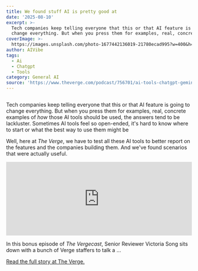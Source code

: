 ```yaml
---
title: We found stuff AI is pretty good at
date: '2025-08-10'
excerpt: >-
  Tech companies keep telling everyone that this or that AI feature is going to
  change everything. But when you press them for examples, real, concrete...
coverImage: >-
  https://images.unsplash.com/photo-1677442136019-21780ecad995?w=400&h=200&fit=crop&auto=format
author: AIVibe
tags:
  - Ai
  - Chatgpt
  - Tools
category: General AI
source: 'https://www.theverge.com/podcast/756701/ai-tools-chatgpt-gemini-vergecast'
---
```


											

						
<figure>

<img alt="" data-caption="" data-portal-copyright="" data-has-syndication-rights="1" src="https://platform.theverge.com/wp-content/uploads/sites/2/2025/08/VST_0810_Site.jpg?quality=90&#038;strip=all&#038;crop=0,0,100,100" />
	<figcaption>
		</figcaption>
</figure>
<p class="has-text-align-none">Tech companies keep telling everyone that this or that AI feature is going to change everything. But when you press them for examples, real, concrete examples of <em>how</em> those AI tools should be used, the answers tend to be lackluster. Sometimes AI tools feel so open-ended, it's hard to know where to start or what the best way to use them might be</p>
<p class="has-text-align-none">Well, here at <em>The Verge</em>, we have to test all these AI tools to better report on the features and the companies building them. And we've found scenarios that were actually useful.</p>
<iframe frameborder="0" height="200" src="https://playlist.megaphone.fm?e=VMP1548429073" width="100%"></iframe>
<p class="has-text-align-none">In this bonus episode of <em>The Vergecast</em>, Senior Reviewer Victoria Song sits down with a bunch of Verge staffers to talk a …</p>
<p><a href="https://www.theverge.com/podcast/756701/ai-tools-chatgpt-gemini-vergecast">Read the full story at The Verge.</a></p>
						
									
